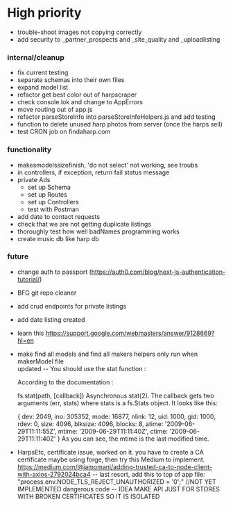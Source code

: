 # High priority
- trouble-shoot images not copying correctly
- add security to _partner_prospects and _site_quality and _uploadlisting

### internal/cleanup
- fix current testing
- separate schemas into their own files
- expand model list
- refactor get best color out of harpscraper
- check console.lok and change to AppErrors
- move routing out of app.js
- refactor parseStoreInfo into parseStoreInfoHelpers.js and add testing
- function to delete unused harp photos from server (once the harps sell)
- test CRON job on findaharp.com

### functionality
- makesmodelssizefinish, 'do not select' not working, see troubs
- in controllers, if exception, return fail status message
- private Ads
    - set up Schema
    - set up Routes
    - set up Controllers
    - test with Postman
- add date to contact requests
- check that we are not getting duplicate listings
- thoroughly test how well badNames programming works
- create music db like harp db

### future
- change auth to passport (https://auth0.com/blog/next-js-authentication-tutorial/)
- BFG git repo cleaner
- add crud endpoints for private listings
- add date listing created
- learn this https://support.google.com/webmasters/answer/9128669?hl=en
- make find all models and find all makers helpers only run when makerModel file    
    updated -- You should use the stat function :

    According to the documentation :

    fs.stat(path, [callback])
    Asynchronous stat(2). The callback gets two arguments (err, stats) where stats is a fs.Stats object. It looks like this:

    { dev: 2049,
        ino: 305352,
        mode: 16877,
        nlink: 12,
        uid: 1000,
        gid: 1000,
        rdev: 0,
        size: 4096,
        blksize: 4096,
        blocks: 8,
        atime: '2009-06-29T11:11:55Z',
        mtime: '2009-06-29T11:11:40Z',
        ctime: '2009-06-29T11:11:40Z' 
    }
    As you can see, the mtime is the last modified time.

- HarpsEtc, certificate issue, worked on it. you have to create a CA certificate maybe using forge, then try this Medium to implement. https://medium.com/@jamomani/adding-trusted-ca-to-node-client-with-axios-2792024bca4 -- last resort, add this to top of app file: "process.env.NODE_TLS_REJECT_UNAUTHORIZED = '0';"  //NOT YET IMPLEMENTED dangerous code -- IDEA MAKE API JUST FOR STORES WITH BROKEN CERTIFICATES SO IT IS ISOLATED